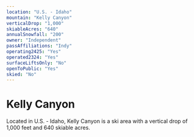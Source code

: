 ```yaml
---
location: "U.S. - Idaho"
mountain: "Kelly Canyon"
verticalDrop: "1,000"
skiableAcres: "640"
annualSnowfall: "200"
owner: "Independent"
passAffiliations: "Indy"
operating2425: "Yes"
operated2324: "Yes"
surfaceLiftsOnly: "No"
openToPublic: "Yes"
skied: "No"
---
```


# Kelly Canyon

Located in U.S. - Idaho, Kelly Canyon is a ski area with a vertical drop of 1,000 feet and 640 skiable acres.
